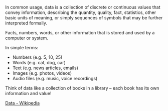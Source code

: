 In common usage, data  is a collection of discrete or continuous values that convey information, describing the quantity, quality, fact, statistics, other basic units of meaning, or simply sequences of symbols that may be further interpreted formally.

Facts, numbers, words, or other information that is stored and used by a computer or system.

In simple terms:

* Numbers (e.g. 5, 10, 25)
* Words (e.g. cat, dog, car)
* Text (e.g. news articles, emails)
* Images (e.g. photos, videos)
* Audio files (e.g. music, voice recordings)

Think of data like a collection of books in a library – each book has its own information and value!

[Data - Wikipedia](https://en.wikipedia.org/wiki/Data)